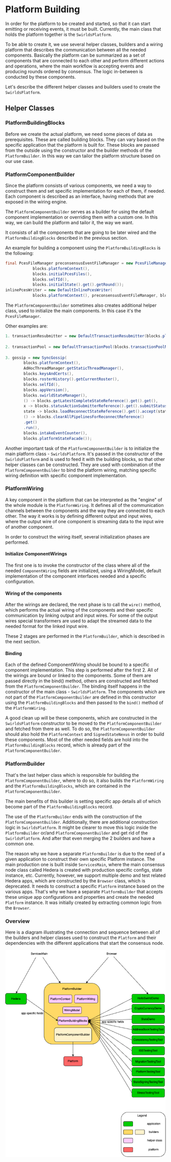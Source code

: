 # Platform Building

In order for the platform to be created and started, so that it can start emitting or receiving events, it must be built.
Currently, the main class that holds the platform together is the `SwirldsPlatform`.

To be able to create it, we use several helper classes, builders and a wiring platform that describes the communication between
all the needed components. Basically the platform can be summarized as a set of components that are connected to each other
and perform different actions and operations, where the main workflow is accepting events and producing rounds
ordered by consensus. The logic in-between is conducted by these components.

Let's describe the different helper classes and builders used to create the `SwirldsPlatform`.

## Helper Classes

### PlatformBuildingBlocks

Before we create the actual platform, we need some pieces of data as prerequisites. These are called building blocks.
They can vary based on the specific application that the platform is built for. These blocks are passed from the outside
using the constructor and the builder methods of the `PlatformBuilder`. In this way we can tailor the platform structure
based on our use case.

### PlatformComponentBuilder

Since the platform consists of various components, we need a way to construct them and set specific implementation for
each of them, if needed. Each component is described as an interface, having methods that are exposed in the
wiring engine.

The `PlatformComponentBuilder` serves as a builder for using the default component implementation or overriding
them with a custom one. In this way, we can build the platform and tailor it, the way we want.

It consists of all the components that are going to be later wired and the `PlatformBuildingBlocks` described in the
previous section.

An example for building a component using the `PlatformBuildingBlocks` is the following:

```java
final PcesFileManager preconsensusEventFileManager = new PcesFileManager(
            blocks.platformContext(),
            blocks.initialPcesFiles(),
            blocks.selfId(),
            blocks.initialState().get().getRound());
inlinePcesWriter = new DefaultInlinePcesWriter(
            blocks.platformContext(), preconsensusEventFileManager, blocks.selfId());
```

The `PlatformComponentBuilder` sometimes also creates additional helper class, used to initialize the main components. In this
case it's the `PcesFileManager`.

Other examples are:

```java
1. transactionResubmitter = new DefaultTransactionResubmitter(blocks.platformContext());

2. transactionPool = new DefaultTransactionPool(blocks.transactionPoolNexus());

3. gossip = new SyncGossip(
        blocks.platformContext(),
        AdHocThreadManager.getStaticThreadManager(),
        blocks.keysAndCerts(),
        blocks.rosterHistory().getCurrentRoster(),
        blocks.selfId(),
        blocks.appVersion(),
        blocks.swirldStateManager(),
        () -> blocks.getLatestCompleteStateReference().get().get(),
        x -> blocks.statusActionSubmitterReference().get().submitStatusAction(x),
        state -> blocks.loadReconnectStateReference().get().accept(state),
        () -> blocks.clearAllPipelinesForReconnectReference()
        .get()
        .run(),
        blocks.intakeEventCounter(),
        blocks.platformStateFacade());
```

Another important task of the `PlatformComponentBuilder` is to initialize the main platform class - `SwirldsPlatform`.
It's passed in the constructor of the `SwirldsPlatform` and is used to feed it with the building blocks, so that
other helper classes can be constructed. They are used with combination of the `PlatformComponentBuilder` to bind the
platform wiring, matching specific wiring definition with specific component implementation.

### PlatformWiring

A key component in the platform that can be interpreted as the "engine" of the whole module is the `PlatformWiring`.
It defines all of the communication channels between the components and the way they are connected to each other. The way
it works is by defining different output and input wires, where the output wire of one component is streaming data
to the input wire of another component.

In order to construct the wiring itself, several initialization phases are performed.

#### Initialize ComponentWirings

The first one is to invoke the constructor of the class where all of the needed `ComponentWiring` fields are initialized, using
a WiringModel, default implementation of the component interfaces needed and a specific configuration.

#### Wiring of the components

After the wirings are declared, the next phase is to call the `wire()` method, which performs the actual wiring of
the components and their specific communication by linking output and input wires. For some of the
output wires special transformers are used to adapt the streamed data to the needed format for the linked input wire.

These 2 stages are performed in the `PlatformBuilder`, which is described in the next section.

#### Binding

Each of the defined ComponentWiring should be bound to a specific component implementation. This step is performed after the
first 2. All of the wirings are bound or linked to the components. Some of them are passed directly in the bind() method,
others are constructed and fetched from the `PlatformComponentBuilder`. The binding itself happens in the constructor
of the main class - `SwirldsPlatform`. The components which are not part of the `PlatformComponentBuilder` are defined in this
constructor using the `PlatformBuildingBlocks` and then passed to the `bind()` method of the `PlatformWiring`.

A good clean up will be these components, which are constructed in the `SwirldsPlatform` constructor to be moved to the
`PlatformComponentBuilder` and fetched from there as well. To do so, the `PlatformComponentBuilder` should also hold
the `PlatformContext` and `SignedStateNexus` in order to build these components. Most of the other needed fields are hold
into the `PlatformBuildingBlocks` record, which is already part of the `PlatformComponentBuilder`.

### PlatformBuilder

That's the last helper class which is responsible for building the `PlatformComponentBuilder`, where to do so, it
also builds the `PlatformWiring` and the `PlatformBuildingBlocks`, which are contained in the `PlatformComponentBuilder`.

The main benefits of this builder is setting specific app details all of which become part of the `PlatformBuildingBlocks` record.

The use of the `PlatformBuilder` ends with the construction of the `PlatformComponentBuilder`. Additionally,
there are additional construction logic in `SwirldsPlatform`. It might be clearer to move this logic
inside the `PlatformBuilder` or/and `PlatformComponentBuilder` and get rid of the `SwirldsPlatform`.
And after that even merging the 2 builders and have a common one.

The reason why we have a separate `PlatformBuilder` is due to the need of a given application to construct their own specific
Platform instance. The main production one is built inside `ServicesMain`, where the main consensus node class called Hedera
is created with production specific configs, state instance, etc. Currently, however, we support multiple demo and test related
Hedera apps, which are constructed by the `Browser` class, which is deprecated. It needs to construct a specific
`Platform` instance based on the various apps. That's why we have a separate `PlatformBuilder` that accepts
these unique app configurations and properties and create the needed `Platform` instance. It was initially created by
extracting common logic from the `Browser`.

### Overview

Here is a diagram illustrating the connection and sequence between all of the builders and helper classes used to
construct the `Platform` and their dependencies with the different applications that start the
consensus node.

![](platform-building.png)
